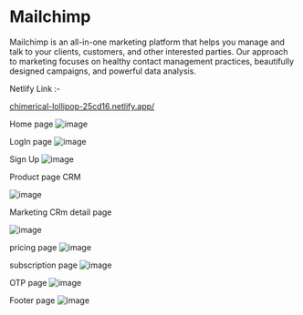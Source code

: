 # Mailchimp 


Mailchimp is an all-in-one marketing platform that helps you manage and talk to your clients, customers, and 
other interested parties. Our approach to marketing focuses on healthy contact management practices,
beautifully designed campaigns, and powerful data analysis.


Netlify Link :- 

 [chimerical-lollipop-25cd16.netlify.app/](https://chimerical-lollipop-25cd16.netlify.app/index.html)


Home page 
![image](https://user-images.githubusercontent.com/110039298/219876346-0a64fa9f-0279-40bb-b71b-afa0468ab952.png)

LogIn page
![image](https://user-images.githubusercontent.com/110039298/234752872-f67874a1-fc50-43de-9dd8-a55ed30f7a82.png)

Sign Up
![image](https://user-images.githubusercontent.com/110039298/234753069-70ebcdaf-38ab-482d-8e19-c9fb11cae5b1.png)


Product page CRM

![image](https://user-images.githubusercontent.com/110039298/229822150-0ed4ccd3-1125-41db-9dd0-3b442d3f7b53.png)

Marketing CRm detail page

![image](https://user-images.githubusercontent.com/110039298/229821071-48a97fc4-56c3-47dc-98f8-33cec6bd8b64.png)

pricing page
![image](https://user-images.githubusercontent.com/110039298/234753390-5f37a3b1-3caf-4c36-979d-8b614acc1ec6.png)


subscription page
![image](https://user-images.githubusercontent.com/110039298/234753461-05acc745-fc05-46fa-bf65-dad6e72e3f9a.png)


OTP page 
![image](https://user-images.githubusercontent.com/110039298/234753572-873f3b56-7e7c-435d-a72c-0da5bac98428.png)


Footer page
![image](https://user-images.githubusercontent.com/110039298/234753130-123d11d5-37cb-418c-a94e-33ba808ec5d8.png)
